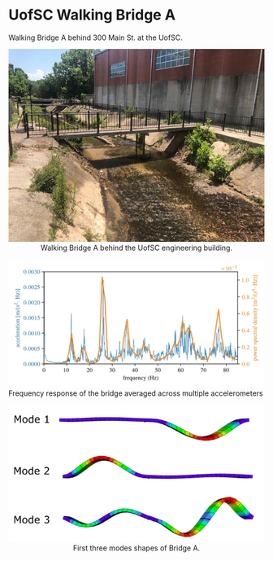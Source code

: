 # UofSC Walking Bridge A
Walking Bridge A behind 300 Main St. at the UofSC.

<p align="center">
<img src="media/full_bridge1.jpg" alt="drawing" width="700"/> <br> 
Walking Bridge A behind the UofSC engineering building.
</p>
<p align="center">
</p>

<img src="media/Bridge A.jpg" alt="drawing" width="700"/> <br> 
Frequency response of the bridge averaged across multiple accelerometers
</p>
<p align="center">
</p>

<p align="center">
<img src="media/ThreeModes.PNG" alt="drawing" width="700"/> <br> 
First three modes shapes of Bridge A.
</p>
<p align="center">
</p>


























